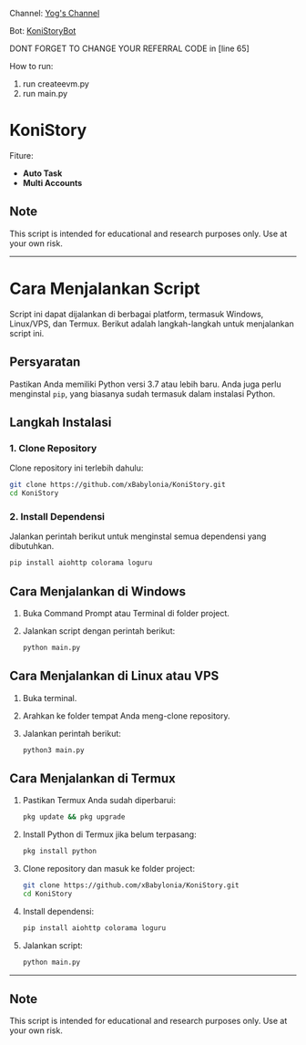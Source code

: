 Channel: [Yog's Channel](https://t.me/yogschannel)

Bot: [KoniStoryBot](https://t.me/KoniStory_bot/app?startapp=C20WJXJv8)

DONT FORGET TO CHANGE YOUR REFERRAL CODE in [line 65]

How to run:
1. run createevm.py
2. run main.py

# KoniStory

Fiture:
- **Auto Task**
- **Multi Accounts**

## Note

This script is intended for educational and research purposes only. Use at your own risk.

--------------

# Cara Menjalankan Script

Script ini dapat dijalankan di berbagai platform, termasuk Windows, Linux/VPS, dan Termux. Berikut adalah langkah-langkah untuk menjalankan script ini.

## Persyaratan

Pastikan Anda memiliki Python versi 3.7 atau lebih baru. Anda juga perlu menginstal `pip`, yang biasanya sudah termasuk dalam instalasi Python.

## Langkah Instalasi

### 1. Clone Repository
Clone repository ini terlebih dahulu:

```bash
git clone https://github.com/xBabylonia/KoniStory.git
cd KoniStory
```

### 2. Install Dependensi
Jalankan perintah berikut untuk menginstal semua dependensi yang dibutuhkan.

```bash
pip install aiohttp colorama loguru
```

## Cara Menjalankan di Windows

1. Buka Command Prompt atau Terminal di folder project.
2. Jalankan script dengan perintah berikut:

   ```bash
   python main.py
   ```

## Cara Menjalankan di Linux atau VPS

1. Buka terminal.
2. Arahkan ke folder tempat Anda meng-clone repository.
3. Jalankan perintah berikut:

   ```bash
   python3 main.py
   ```

## Cara Menjalankan di Termux

1. Pastikan Termux Anda sudah diperbarui:

   ```bash
   pkg update && pkg upgrade
   ```

2. Install Python di Termux jika belum terpasang:

   ```bash
   pkg install python
   ```

3. Clone repository dan masuk ke folder project:

   ```bash
   git clone https://github.com/xBabylonia/KoniStory.git
   cd KoniStory
   ```

4. Install dependensi:

   ```bash
   pip install aiohttp colorama loguru
   ```

5. Jalankan script:

   ```bash
   python main.py
   ```
   
--------------
## Note

This script is intended for educational and research purposes only. Use at your own risk.

